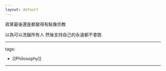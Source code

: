 ```yaml
---
layout: default
---
```


政黨最後還是都變得有點像宗教

以為可以洗腦所有人 然後支持自己的永遠都不會跑



---
tags:
  - [[Philosophy]]

---
